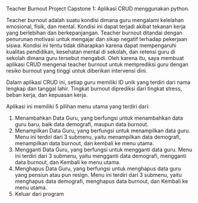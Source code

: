 Teacher Burnout
Project Capstone 1: Aplikasi CRUD menggunakan python.

Teacher burnout adalah suatu kondisi dimana guru mengalami kelelahan emosional, fisik, dan mental. Kondisi ini dapat terjadi akibat tekanan kerja yang berlebihan dan berkepanjangan. Teacher burnout ditandai dengan penurunan motivasi untuk mengajar dan sikap negatif terhadap pekerjaan siswa. Kondisi ini tentu tidak diharapkan karena dapat mempengaruhi kualitas pendidikan, kesehatan mental di sekolah, dan retensi guru di sekolah dimana guru tersebut mengabdi. Oleh karena itu, saya membuat aplikasi CRUD mengenai teacher burnout untuk memprediksi guru dengan resiko burnout yang tinggi untuk diberikan intervensi dini.

Dalam aplikasi CRUD ini, setiap guru memiliki ID unik yang terdiri dari nama lengkap dan tanggal lahir.
Tingkat burnout diprediksi dari tingkat stress, beban kerja, dan kepuasan kerja.

Aplikasi ini memiliki 5 pilihan menu utama yang terdiri dari:
1. Menambahkan Data Guru, yang berfungsi untuk menambahkan data guru baru, baik data demografi, maupun data burnout.
2. Menampilkan Data Guru, yang berfungsi untuk menampilkan data guru. Menu ini terdiri dari 3 submenu, yaitu menampilkan data demografi, menampilkan data burnout, dan kembali ke menu utama.
3. Mengganti Data Guru, yang berfungsi untuk mengganti data guru. Menu ini terdiri dari 3 submenu, yaitu mengganti data demografi, mengganti data burnout, dan Kembali ke menu utama.
4. Menghapus Data Guru, yang berfungsi untuk menghapus data guru yang pensiun atau pun resign. Menu ini terdiri dari 3 submenu, yaitu menghapus data demografi, menghapus data burnout, dan Kembali ke menu utama.
5. Keluar dari program
